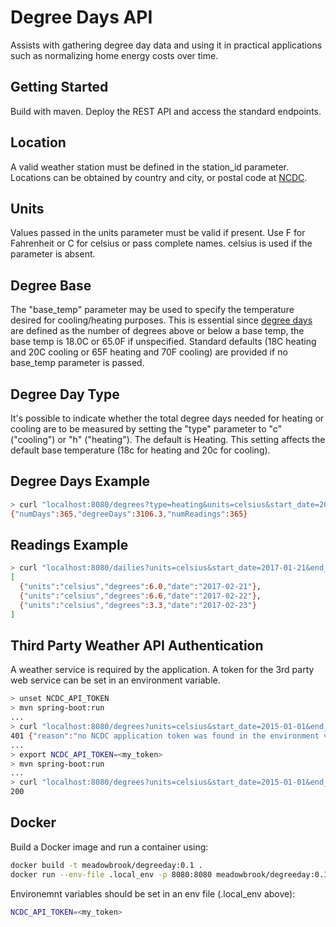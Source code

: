 # Degree Days API

Assists with gathering degree day data and using it in practical applications such as normalizing 
home energy costs over time. 

## Getting Started

Build with maven. Deploy the REST API and access the standard endpoints.

## Location

A valid weather station must be defined in the station_id parameter. Locations can be obtained 
by country and city, or 
postal code at [NCDC](https://www.ncdc.noaa.gov).

## Units

Values passed in the units parameter must be valid if present. Use F for Fahrenheit or C for celsius 
or pass complete 
names. celsius is used if the parameter is absent.

## Degree Base

The "base_temp" parameter may be used to specify the temperature desired for cooling/heating purposes. 
This is essential since [degree days](https://en.wikipedia.org/wiki/Heating_degree_day) 
are defined as the number of degrees above or below a base temp, the base temp is 18.0C or 65.0F 
if unspecified. Standard defaults (18C heating and 20C cooling or 65F heating and 70F cooling) are provided 
if no base_temp parameter is passed. 

## Degree Day Type

It's possible to indicate whether the total degree days needed for heating or cooling are to be measured
by setting the "type" parameter to "c" ("cooling") or "h" ("heating"). The default is Heating. 
This setting affects the default base temperature (18c for heating and 20c for cooling).

## Degree Days Example

```bash
> curl "localhost:8080/degrees?type=heating&units=celsius&start_date=2015-01-01&end_date=2015-12-31&station_id=USW00014739&base_temp=18"
{"numDays":365,"degreeDays":3106.3,"numReadings":365}
```
## Readings Example

```bash
> curl "localhost:8080/dailies?units=celsius&start_date=2017-01-21&end_date=2017-01-23&station_id=USW00014739&base_temp=18"
[
  {"units":"celsius","degrees":6.0,"date":"2017-02-21"},
  {"units":"celsius","degrees":6.6,"date":"2017-02-22"},
  {"units":"celsius","degrees":3.3,"date":"2017-02-23"}
]
```

## Third Party Weather API Authentication

A weather service is required by the application. A token for the 3rd party web service can be 
set in an environment variable.

```bash
> unset NCDC_API_TOKEN
> mvn spring-boot:run
...
> curl "localhost:8080/degrees?units=celsius&start_date=2015-01-01&end_date=2015-12-31&station_id=USW00014739&base_temp=18"
401 {"reason":"no NCDC application token was found in the environment variable NCDC_API_TOKEN","code":"401"}
...
> export NCDC_API_TOKEN=<my_token>
> mvn spring-boot:run
...
> curl "localhost:8080/degrees?units=celsius&start_date=2015-01-01&end_date=2015-12-31&station_id=USW00014739&base_temp=18"
200

```

## Docker

Build a Docker image and run a container using:
```bash
docker build -t meadowbrook/degreeday:0.1 .
docker run --env-file .local_env -p 8080:8080 meadowbrook/degreeday:0.1
```
Environemnt variables should be set in an env file (.local_env above):
```bash
NCDC_API_TOKEN=<my_token>
```
